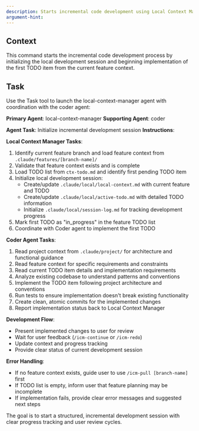 ```yaml
---
description: Starts incremental code development using Local Context Manager and Coder agents
argument-hint: 
---
```

## Context
This command starts the incremental code development process by initializing the local development session and beginning implementation of the first TODO item from the current feature context.

## Task
Use the Task tool to launch the local-context-manager agent with coordination with the coder agent:

**Primary Agent**: local-context-manager
**Supporting Agent**: coder

**Agent Task**: Initialize incremental development session
**Instructions**:

**Local Context Manager Tasks**:
1. Identify current feature branch and load feature context from `.claude/features/[branch-name]/`
2. Validate that feature context exists and is complete
3. Load TODO list from `ctx-todo.md` and identify first pending TODO item
4. Initialize local development session:
   - Create/update `.claude/local/local-context.md` with current feature and TODO
   - Create/update `.claude/local/active-todo.md` with detailed TODO information
   - Initialize `.claude/local/session-log.md` for tracking development progress
5. Mark first TODO as "in_progress" in the feature TODO list
6. Coordinate with Coder agent to implement the first TODO

**Coder Agent Tasks**:
1. Read project context from `.claude/project/` for architecture and functional guidance
2. Read feature context for specific requirements and constraints
3. Read current TODO item details and implementation requirements
4. Analyze existing codebase to understand patterns and conventions
5. Implement the TODO item following project architecture and conventions
6. Run tests to ensure implementation doesn't break existing functionality
7. Create clean, atomic commits for the implemented changes
8. Report implementation status back to Local Context Manager

**Development Flow**:
- Present implemented changes to user for review
- Wait for user feedback (`/icm-continue` or `/icm-redo`)
- Update context and progress tracking
- Provide clear status of current development session

**Error Handling**:
- If no feature context exists, guide user to use `/icm-pull [branch-name]` first
- If TODO list is empty, inform user that feature planning may be incomplete
- If implementation fails, provide clear error messages and suggested next steps

The goal is to start a structured, incremental development session with clear progress tracking and user review cycles.